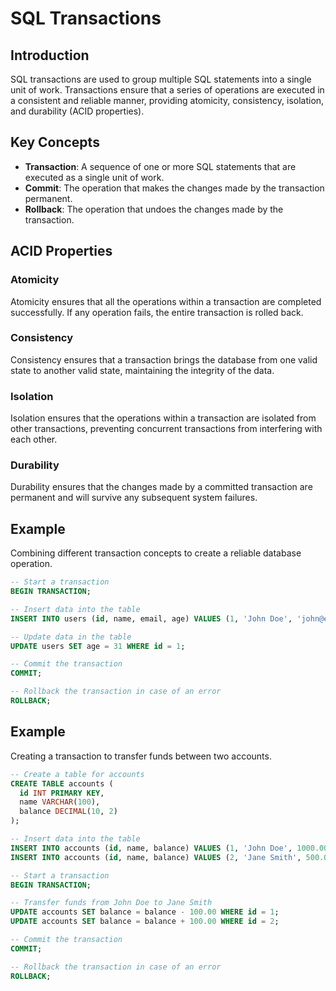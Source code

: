# SQL Transactions

## Introduction

SQL transactions are used to group multiple SQL statements into a single unit of work. Transactions ensure that a series of operations are executed in a consistent and reliable manner, providing atomicity, consistency, isolation, and durability (ACID properties).

## Key Concepts

- **Transaction**: A sequence of one or more SQL statements that are executed as a single unit of work.
- **Commit**: The operation that makes the changes made by the transaction permanent.
- **Rollback**: The operation that undoes the changes made by the transaction.

## ACID Properties

### Atomicity

Atomicity ensures that all the operations within a transaction are completed successfully. If any operation fails, the entire transaction is rolled back.

### Consistency

Consistency ensures that a transaction brings the database from one valid state to another valid state, maintaining the integrity of the data.

### Isolation

Isolation ensures that the operations within a transaction are isolated from other transactions, preventing concurrent transactions from interfering with each other.

### Durability

Durability ensures that the changes made by a committed transaction are permanent and will survive any subsequent system failures.

## Example

Combining different transaction concepts to create a reliable database operation.

```sql
-- Start a transaction
BEGIN TRANSACTION;

-- Insert data into the table
INSERT INTO users (id, name, email, age) VALUES (1, 'John Doe', 'john@example.com', 30);

-- Update data in the table
UPDATE users SET age = 31 WHERE id = 1;

-- Commit the transaction
COMMIT;

-- Rollback the transaction in case of an error
ROLLBACK;
```

## Example

Creating a transaction to transfer funds between two accounts.

```sql
-- Create a table for accounts
CREATE TABLE accounts (
  id INT PRIMARY KEY,
  name VARCHAR(100),
  balance DECIMAL(10, 2)
);

-- Insert data into the table
INSERT INTO accounts (id, name, balance) VALUES (1, 'John Doe', 1000.00);
INSERT INTO accounts (id, name, balance) VALUES (2, 'Jane Smith', 500.00);

-- Start a transaction
BEGIN TRANSACTION;

-- Transfer funds from John Doe to Jane Smith
UPDATE accounts SET balance = balance - 100.00 WHERE id = 1;
UPDATE accounts SET balance = balance + 100.00 WHERE id = 2;

-- Commit the transaction
COMMIT;

-- Rollback the transaction in case of an error
ROLLBACK;
